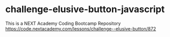 # challenge-elusive-button-javascript
This is a NEXT Academy Coding Bootcamp Repository https://code.nextacademy.com/lessons/challenge--elusive-button/872
